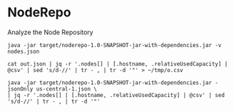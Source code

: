 # NodeRepo
Analyze the Node Repository

    java -jar target/noderepo-1.0-SNAPSHOT-jar-with-dependencies.jar -v nodes.json

    cat out.json | jq -r '.nodes[] | [.hostname, .relativeUsedCapacity] | @csv' | sed 's/d-//' | tr - , | tr -d '"' > ~/tmp/o.csv

    java -jar target/noderepo-1.0-SNAPSHOT-jar-with-dependencies.jar -jsonOnly us-central-1.json \
    | jq -r '.nodes[] | [.hostname, .relativeUsedCapacity] | @csv' | sed 's/d-//' | tr - , | tr -d '"'
